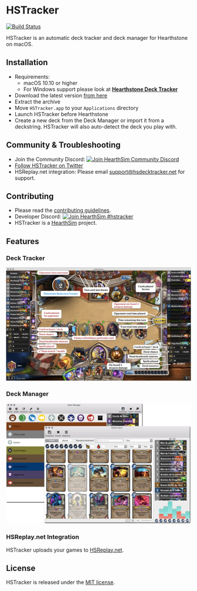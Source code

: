 # HSTracker
[![Build Status](https://travis-ci.org/HearthSim/HSTracker.svg?branch=master)](https://travis-ci.org/HearthSim/HSTracker)

HSTracker is an automatic deck tracker and deck manager for Hearthstone on macOS.


## Installation
- Requirements:
  - macOS 10.10 or higher
  - For Windows support please look at [**Hearthstone Deck Tracker**](https://github.com/HearthSim/Hearthstone-Deck-Tracker/)
- Download the latest version [from here](https://hsdecktracker.net/hstracker/download/)
- Extract the archive
- Move `HSTracker.app` to your `Applications` directory
- Launch HSTracker before Hearthstone
- Create a new deck from the Deck Manager or import it from a deckstring. HSTracker will also auto-detect the deck you play with.


## Community & Troubleshooting
- Join the Community Discord: [![Join HearthSim Community Discord](https://discordapp.com/api/guilds/265636998700728321/widget.png)](https://discord.gg/hearthsim)
- [Follow HSTracker on Twitter](https://twitter.com/hstracker_mac)
- HSReplay.net integration: Please email <support@hsdecktracker.net> for support.


## Contributing
- Please read the [contributing guidelines](https://github.com/HearthSim/HSTracker/blob/master/CONTRIBUTING.md).
- Developer Discord: [![Join HearthSim #hstracker](https://img.shields.io/badge/discord-join%20chat-blue.svg)](https://discord.gg/hearthsim-devs)
- HSTracker is a [HearthSim](https://hearthsim.info) project.


## Features
### Deck Tracker
![Deck Tracker](https://github.com/HearthSim/HSTracker/blob/master/hstracker.jpg)

### Deck Manager
![Deck Manager](https://github.com/HearthSim/HSTracker/blob/master/manager.jpg)


### HSReplay.net Integration
HSTracker uploads your games to [HSReplay.net](https://hsreplay.net).


## License
HSTracker is released under the [MIT license](LICENSE).

